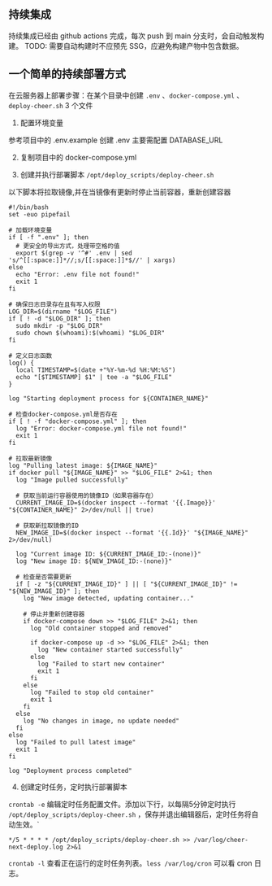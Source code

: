 ## 持续集成

持续集成已经由 github actions 完成，每次 push 到 main 分支时，会自动触发构建。 TODO: 需要自动构建时不应预先 SSG，应避免构建产物中包含数据。

## 一个简单的持续部署方式

在云服务器上部署步骤：在某个目录中创建 `.env` 、`docker-compose.yml` 、`deploy-cheer.sh` 3 个文件

1. 配置环境变量

参考项目中的 .env.example 创建 .env  主要需配置 DATABASE_URL


2. 复制项目中的 docker-compose.yml 


3. 创建并执行部署脚本 `/opt/deploy_scripts/deploy-cheer.sh`

以下脚本将拉取镜像,并在当镜像有更新时停止当前容器，重新创建容器

```shell
#!/bin/bash
set -euo pipefail

# 加载环境变量
if [ -f ".env" ]; then
  # 更安全的导出方式，处理带空格的值
  export $(grep -v '^#' .env | sed 's/^[[:space:]]*//;s/[[:space:]]*$//' | xargs)
else
  echo "Error: .env file not found!"
  exit 1
fi

# 确保日志目录存在且有写入权限
LOG_DIR=$(dirname "$LOG_FILE")
if [ ! -d "$LOG_DIR" ]; then
  sudo mkdir -p "$LOG_DIR"
  sudo chown $(whoami):$(whoami) "$LOG_DIR"
fi

# 定义日志函数
log() {
  local TIMESTAMP=$(date +"%Y-%m-%d %H:%M:%S")
  echo "[$TIMESTAMP] $1" | tee -a "$LOG_FILE"
}

log "Starting deployment process for ${CONTAINER_NAME}"

# 检查docker-compose.yml是否存在
if [ ! -f "docker-compose.yml" ]; then
  log "Error: docker-compose.yml file not found!"
  exit 1
fi

# 拉取最新镜像
log "Pulling latest image: ${IMAGE_NAME}"
if docker pull "${IMAGE_NAME}" >> "$LOG_FILE" 2>&1; then
  log "Image pulled successfully"
  
  # 获取当前运行容器使用的镜像ID（如果容器存在）
  CURRENT_IMAGE_ID=$(docker inspect --format '{{.Image}}' "${CONTAINER_NAME}" 2>/dev/null || true)
  
  # 获取新拉取镜像的ID
  NEW_IMAGE_ID=$(docker inspect --format '{{.Id}}' "${IMAGE_NAME}" 2>/dev/null)
  
  log "Current image ID: ${CURRENT_IMAGE_ID:-(none)}"
  log "New image ID: ${NEW_IMAGE_ID:-(none)}"
  
  # 检查是否需要更新
  if [ -z "${CURRENT_IMAGE_ID}" ] || [ "${CURRENT_IMAGE_ID}" != "${NEW_IMAGE_ID}" ]; then
    log "New image detected, updating container..."
    
    # 停止并重新创建容器
    if docker-compose down >> "$LOG_FILE" 2>&1; then
      log "Old container stopped and removed"
      
      if docker-compose up -d >> "$LOG_FILE" 2>&1; then
        log "New container started successfully"
      else
        log "Failed to start new container"
        exit 1
      fi
    else
      log "Failed to stop old container"
      exit 1
    fi
  else
    log "No changes in image, no update needed"
  fi
else
  log "Failed to pull latest image"
  exit 1
fi

log "Deployment process completed"
```



4. 创建定时任务，定时执行部署脚本


`crontab -e` 编辑定时任务配置文件。添加以下行，以每隔5分钟定时执行 `/opt/deploy_scripts/deploy-cheer.sh` ，保存并退出编辑器后，定时任务将自动生效。`

```
*/5 * * * * /opt/deploy_scripts/deploy-cheer.sh >> /var/log/cheer-next-deploy.log 2>&1
```

`crontab -l` 查看正在运行的定时任务列表。`less /var/log/cron` 可以看 cron 日志。
